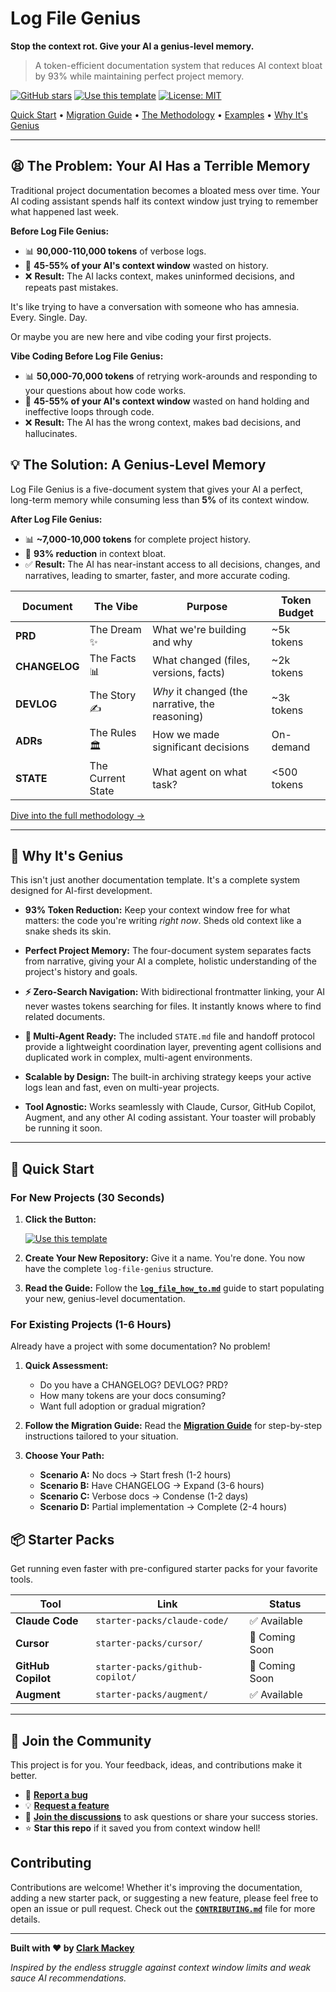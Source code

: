# Log File Genius

**Stop the context rot. Give your AI a genius-level memory.**

> A token-efficient documentation system that reduces AI context bloat by 93% while maintaining perfect project memory.

[![GitHub stars](https://img.shields.io/github/stars/clark-mackey/log-file-genius?style=social)](https://github.com/clark-mackey/log-file-genius/stargazers)
[![Use this template](https://img.shields.io/badge/use%20this-template-blue)](https://github.com/clark-mackey/log-file-genius/generate)
[![License: MIT](https://img.shields.io/github/license/clark-mackey/log-file-genius)](LICENSE)

[Quick Start](#-quick-start) • [Migration Guide](docs/MIGRATION_GUIDE.md) • [The Methodology](docs/log_file_how_to.md) • [Examples](examples/) • [Why It's Genius](#-why-its-genius)

---

## 😫 The Problem: Your AI Has a Terrible Memory

Traditional project documentation becomes a bloated mess over time. Your AI coding assistant spends half its context window just trying to remember what happened last week.

**Before Log File Genius:**
- 📊 **90,000-110,000 tokens** of verbose logs.
- 🤖 **45-55% of your AI's context window** wasted on history.
- ❌ **Result:** The AI lacks context, makes uninformed decisions, and repeats past mistakes.

It's like trying to have a conversation with someone who has amnesia. Every. Single. Day.

Or maybe you are new here and vibe coding your first projects. 

**Vibe Coding Before Log File Genius:**
- 📊 **50,000-70,000 tokens** of retrying work-arounds and responding to your questions about how code works.
- 🤖 **45-55% of your AI's context window** wasted on hand holding and ineffective loops through code.
- ❌ **Result:** The AI has the wrong context, makes bad decisions, and hallucinates.

## 💡 The Solution: A Genius-Level Memory

Log File Genius is a five-document system that gives your AI a perfect, long-term memory while consuming less than **5%** of its context window.

**After Log File Genius:**
- 📊 **~7,000-10,000 tokens** for complete project history.
- 🤖 **93% reduction** in context bloat. 
- ✅ **Result:** The AI has near-instant access to all decisions, changes, and narratives, leading to smarter, faster, and more accurate coding.

| Document | The Vibe | Purpose | Token Budget |
|---|---|---|---|
| **PRD** | The Dream ✨ | What we're building and why | ~5k tokens |
| **CHANGELOG** | The Facts 📊 | What changed (files, versions, facts) | ~2k tokens |
| **DEVLOG** | The Story ✍️ | *Why* it changed (the narrative, the reasoning) | ~3k tokens |
| **ADRs** | The Rules 🏛️ | How we made significant decisions | On-demand |
| **STATE** | The Current State | What agent on what task? | <500 tokens |

[Dive into the full methodology →](docs/log_file_how_to.md)

---

## 🧠 Why It's Genius

This isn't just another documentation template. It's a complete system designed for AI-first development.

- **93% Token Reduction:** Keep your context window free for what matters: the code you're writing *right now*. Sheds old context like a snake sheds its skin.

- **Perfect Project Memory:** The four-document system separates facts from narrative, giving your AI a complete, holistic understanding of the project's history and goals.

- **⚡ Zero-Search Navigation:** With bidirectional frontmatter linking, your AI never wastes tokens searching for files. It instantly knows where to find related documents.

- **🤖 Multi-Agent Ready:** The included `STATE.md` file and handoff protocol provide a lightweight coordination layer, preventing agent collisions and duplicated work in complex, multi-agent environments.

- **Scalable by Design:** The built-in archiving strategy keeps your active logs lean and fast, even on multi-year projects.

- **Tool Agnostic:** Works seamlessly with Claude, Cursor, GitHub Copilot, Augment, and any other AI coding assistant. Your toaster will probably be running it soon.

---

## 🚀 Quick Start

### For New Projects (30 Seconds)

1.  **Click the Button:**

    [![Use this template](https://img.shields.io/badge/use%20this-template-blue?style=for-the-badge)](https://github.com/clark-mackey/log-file-genius/generate)

2.  **Create Your New Repository:**
    Give it a name. You're done. You now have the complete `log-file-genius` structure.

3.  **Read the Guide:**
    Follow the [**`log_file_how_to.md`**](docs/log_file_how_to.md) guide to start populating your new, genius-level documentation.

### For Existing Projects (1-6 Hours)

Already have a project with some documentation? No problem!

1.  **Quick Assessment:**
    - Do you have a CHANGELOG? DEVLOG? PRD?
    - How many tokens are your docs consuming?
    - Want full adoption or gradual migration?

2.  **Follow the Migration Guide:**
    Read the [**Migration Guide**](docs/MIGRATION_GUIDE.md) for step-by-step instructions tailored to your situation.

3.  **Choose Your Path:**
    - **Scenario A:** No docs → Start fresh (1-2 hours)
    - **Scenario B:** Have CHANGELOG → Expand (3-6 hours)
    - **Scenario C:** Verbose docs → Condense (1-2 days)
    - **Scenario D:** Partial implementation → Complete (2-4 hours)

## 📦 Starter Packs

Get running even faster with pre-configured starter packs for your favorite tools.

| Tool | Link | Status |
|---|---|---|
| **Claude Code** | `starter-packs/claude-code/` | ✅ Available |
| **Cursor** | `starter-packs/cursor/` | 🚧 Coming Soon |
| **GitHub Copilot** | `starter-packs/github-copilot/` | 🚧 Coming Soon |
| **Augment** | `starter-packs/augment/` | ✅ Available |

---

## 💬 Join the Community

This project is for you. Your feedback, ideas, and contributions make it better.

- 🐛 **[Report a bug](https://github.com/clark-mackey/log-file-genius/issues/new?template=bug_report.md)**
- 💡 **[Request a feature](https://github.com/clark-mackey/log-file-genius/issues/new?template=feature_request.md)**
- 💬 **[Join the discussions](https://github.com/clark-mackey/log-file-genius/discussions)** to ask questions or share your success stories.
- ⭐ **Star this repo** if it saved you from context window hell!

## Contributing

Contributions are welcome! Whether it's improving the documentation, adding a new starter pack, or suggesting a new feature, please feel free to open an issue or pull request. Check out the [**`CONTRIBUTING.md`**](CONTRIBUTING.md) file for more details.

---

**Built with ❤️ by [Clark Mackey](https://github.com/clark-mackey)**

*Inspired by the endless struggle against context window limits and weak sauce AI recommendations.*
